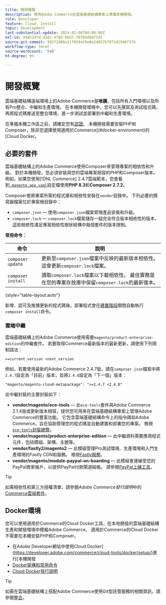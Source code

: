 ```yaml
---
title: 開發概覽
description: 使用Adobe Commerce在雲端基礎結構專案上準備本機開發。
role: Developer
feature: Cloud, Install
topic: Development
last-substantial-update: 2024-02-06T00:00:00Z
exl-id: d4452d7d-d3dc-4f8d-8bd7-76f05d89f545
source-git-commit: 99272d08a11f850a79e8e24857b7072d1946f374
workflow-type: tm+mt
source-wordcount: '548'
ht-degree: 0%

---
```


# 開發概覽

雲端基礎結構遠端環境上的Adobe Commerce是&#x200B;**唯讀**，包括所有入門環境以及所有Pro整合、中繼和生產環境。 在本機開發環境中，您可以先撰寫及測試程式碼，再將程式碼推送至整合環境，進一步測試並部署到中繼和生產環境。

在準備本機工作區之前，請確定您有[認證](../../get-started/prepare-workspace.md)。 本機開發需要安裝PHP和Composer，除非您選擇使用適用於Commerce](#docker-environment)的[Cloud Docker。

## 必要的套件

雲端基礎結構上的Adobe Commerce使用Composer來管理專案的相依性和升級。 對於本機開發，您必須安裝與您的雲端專案相容的PHP和Composer版本。 例如，如果您使用[!DNL Commerce] 2.4.7雲端範本，您會看到[`.magento.app.yaml`](https://github.com/magento/magento-cloud/blob/2.4.7/.magento.app.yaml)設定檔使用&#x200B;**PHP 8.3**&#x200B;和&#x200B;**Composer 2.7.2**。

Composer會將專案所需的程式庫和相依性安裝在`vendor`目錄中。 下列必要的撰寫器檔案位於專案根目錄中：

- `composer.json` — 使用`composer.json`檔案管理產品安裝和升級。
- `composer.lock` — `composer.lock`檔案儲存一組完全符合版本相依性的版本，這些相依性滿足專案相依性樹狀結構中每個套件的版本限制。

**常用命令：**

| 命令 | 說明 |
|--------------------|----------------------------------------------------------------------------------------------------------------------------------------------------------|
| `composer update` | 更新至`composer.json`檔案中反映的最新版本相依性。 這會更新`composer.lock`檔案。 |
| `composer install` | 讀取`composer.lock`檔案以下載相依性。 最佳實務是在您的專案存放庫中保留`composer.lock`的最新復本。 |

{style="table-layout:auto"}

新增、認可及推播更新的程式碼後，部署程式會在[建置階段](../deploy/process.md#build-phase-build-phase)期間自動執行`composer install`命令。

### 雲端中繼

雲端基礎結構上的Adobe Commerce使用需要`magento/product-enterprise-edition`的中繼套件。 若要取得Commerce最新版本的最新更新，請使用下列限制語法：

```text
>=current_version <next_version
```

例如，若要使用最新的Adobe Commerce 2.4.7版，請在`composer.json`檔案中將`2.4.7`設定為「目前」版本，並將`2.4.8`設定為「下一個」版本：

```text
"magento/magento-cloud-metapackage": ">=2.4.7 <2.4.8"
```

此中繼封裝的主要封裝如下：

- **vendor/magento/ece-tools** — 此`ece-tools`套件與Adobe Commerce 2.1.4版或更新版本相容，提供您可用來在雲端基礎結構專案上管理Adobe Commerce的豐富功能。 它包含雲端基礎結構命令上的指令碼和Adobe Commerce，旨在協助管理您的程式碼並自動建置和部署您的專案。 檢視[`ece-tools`封裝總覽](../dev-tools/package-overview.md)。
- **vendor/magento/product-enterprise-edition** — 此中繼資料需要應用程式元件，包括模組、架構、主題等。
- **vendor/fastly2/magento2** — 此模組管理Pro測試環境、生產環境和入門生產環境的Fastly CDN和服務。 檢視[Fastly服務](/help/cloud-guide/cdn/fastly.md#fastly-cdn-module-for-magento-2)。
- **vendor/magento/module-paypal-on-boarding** — 此模組會連線至您的PayPal商家帳戶，以提供PayPal付款閘道結帳。 請參閱[PayPal上線工具](../store/paypal.md)。

>[!TIP]
>
>如需相依性和第三方授權清單，請參閱&#x200B;_Adobe Commerce發行說明_&#x200B;中的[Commerce雲端套件](/help/cloud-guide/release-notes/cloud-packages.md)。

## Docker環境

您可以使用適用於Commerce的Cloud Docker工具，在本地開發的雲端基礎結構生產和開發環境中模擬Adobe Commerce。 適用於Commerce的Cloud Docker不需要在本機安裝PHP和Composer。

- 在Adobe Developer網站中使用Cloud Docker](https://developer.adobe.com/commerce/cloud-tools/docker/setup/)進行[本機開發
- [Docker架構和常用命令](../dev-tools/cloud-docker.md)
- [Cloud Docker發行說明](../release-notes/cloud-docker.md)

>[!TIP]
>
>如需在雲端基礎結構上搭配Adobe Commerce使用Git型託管服務的相關資訊，請參閱[整合](../integrations/overview.md)。
